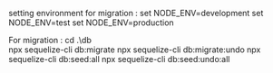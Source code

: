 setting environment for migration :
set NODE_ENV=development
set NODE_ENV=test
set NODE_ENV=production

For migration : cd .\db\
npx sequelize-cli db:migrate
npx sequelize-cli db:migrate:undo
npx sequelize-cli db:seed:all
npx sequelize-cli db:seed:undo:all
